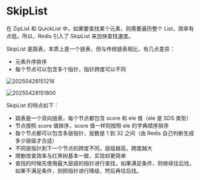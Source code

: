 # SkipList

在 ZipList 和 QuickList 中，如果要查找某个元素，则需要遍历整个 List，效率有点低。所以，Redis 引入了 SkipList 来加快查找速度。

SkipList 是跳表，本质上是一个链表，但与传统链表相比，有几点差异：

- 元素升序排序
- 每个节点可以包含多个指针，指针跨度可以不同

![20250428151216](https://djfmdresources.oss-cn-hangzhou.aliyuncs.com/athena/2025-04-28/20250428151216.png)

![20250428151800](https://djfmdresources.oss-cn-hangzhou.aliyuncs.com/athena/2025-04-28/20250428151800.png)

SkipList 的特点如下：

- 跳表是一个双向链表，每个节点都包含 score 和 ele 值（ele 是 SDS 类型）
- 节点按照 score 值排序，score 值一样则按照 ele 的字典顺序排序
- 每个节点都可以包含多层指针，层数是 1 到 32 之间（由 Redis 自己判断生成多少层级才合适）
- 不同层指针到下一个节点的跨度不同，层级越高，跨度越大
- 增删改查效率与红黑树基本一致，实现却更简单
- 查找的时候先使用最大层级的指针进行查找，如果满足条件，则继续往后找，如果不满足条件，则把指针进行降级，然后再往后找。
